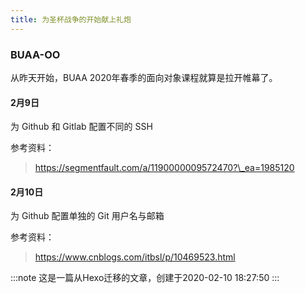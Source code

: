 ```yaml
---
title: 为圣杯战争的开始献上礼炮
---
```


### BUAA-OO

从昨天开始，BUAA 2020年春季的面向对象课程就算是拉开帷幕了。

#### 2月9日

为 Github 和 Gitlab 配置不同的 SSH

参考资料：

> https://segmentfault.com/a/1190000009572470?\_ea=1985120

#### 2月10日

为 Github 配置单独的 Git 用户名与邮箱

参考资料：

> https://www.cnblogs.com/itbsl/p/10469523.html

:::note
这是一篇从Hexo迁移的文章，创建于2020-02-10 18:27:50
:::
